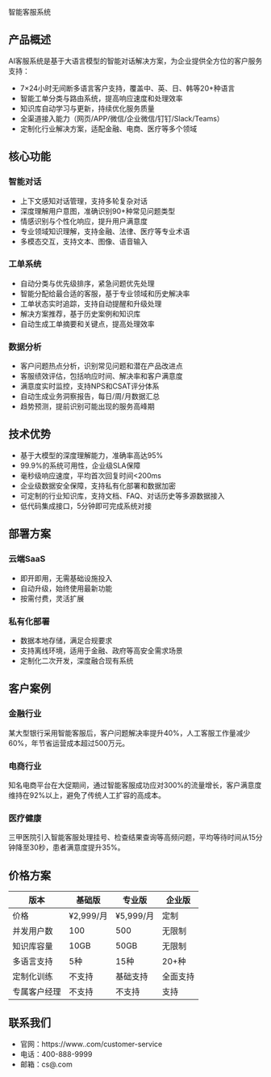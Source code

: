 智能客服系统

## 产品概述
AI客服系统是基于大语言模型的智能对话解决方案，为企业提供全方位的客户服务支持：
- 7×24小时无间断多语言客户支持，覆盖中、英、日、韩等20+种语言
- 智能工单分类与路由系统，提高响应速度和处理效率
- 知识库自动学习与更新，持续优化服务质量
- 全渠道接入能力（网页/APP/微信/企业微信/钉钉/Slack/Teams）
- 定制化行业解决方案，适配金融、电商、医疗等多个领域

## 核心功能

### 智能对话
- 上下文感知对话管理，支持多轮复杂对话
- 深度理解用户意图，准确识别90+种常见问题类型
- 情感识别与个性化响应，提升用户满意度
- 专业领域知识理解，支持金融、法律、医疗等专业术语
- 多模态交互，支持文本、图像、语音输入

### 工单系统
- 自动分类与优先级排序，紧急问题优先处理
- 智能分配给最合适的客服，基于专业领域和历史解决率
- 工单状态实时追踪，支持自动提醒和升级处理
- 解决方案推荐，基于历史案例和知识库
- 自动生成工单摘要和关键点，提高处理效率

### 数据分析
- 客户问题热点分析，识别常见问题和潜在产品改进点
- 客服绩效评估，包括响应时间、解决率和客户满意度
- 满意度实时监控，支持NPS和CSAT评分体系
- 自动生成业务洞察报告，每日/周/月数据汇总
- 趋势预测，提前识别可能出现的服务高峰期

## 技术优势
- 基于大模型的深度理解能力，准确率高达95%
- 99.9%的系统可用性，企业级SLA保障
- 毫秒级响应速度，平均首次回复时间<200ms
- 企业级数据安全保障，支持私有化部署和数据加密
- 可定制的行业知识库，支持文档、FAQ、对话历史等多源数据接入
- 低代码集成接口，5分钟即可完成系统对接

## 部署方案
### 云端SaaS
- 即开即用，无需基础设施投入
- 自动升级，始终使用最新功能
- 按需付费，灵活扩展

### 私有化部署
- 数据本地存储，满足合规要求
- 支持离线环境，适用于金融、政府等高安全需求场景
- 定制化二次开发，深度融合现有系统

## 客户案例
### 金融行业
某大型银行采用智能客服后，客户问题解决率提升40%，人工客服工作量减少60%，年节省运营成本超过500万元。

### 电商行业
知名电商平台在大促期间，通过智能客服成功应对300%的流量增长，客户满意度维持在92%以上，避免了传统人工扩容的高成本。

### 医疗健康
三甲医院引入智能客服处理挂号、检查结果查询等高频问题，平均等待时间从15分钟降至30秒，患者满意度提升35%。

## 价格方案
| 版本 | 基础版 | 专业版 | 企业版 |
|------|--------|--------|--------|
| 价格 | ¥2,999/月 | ¥5,999/月 | 定制 |
| 并发用户数 | 100 | 500 | 无限制 |
| 知识库容量 | 10GB | 50GB | 无限制 |
| 多语言支持 | 5种 | 15种 | 20+种 |
| 定制化训练 | 不支持 | 基础支持 | 全面支持 |
| 专属客户经理 | 不支持 | 不支持 | 支持 |

## 联系我们
- 官网：https://www..com/customer-service
- 电话：400-888-9999
- 邮箱：cs@.com
